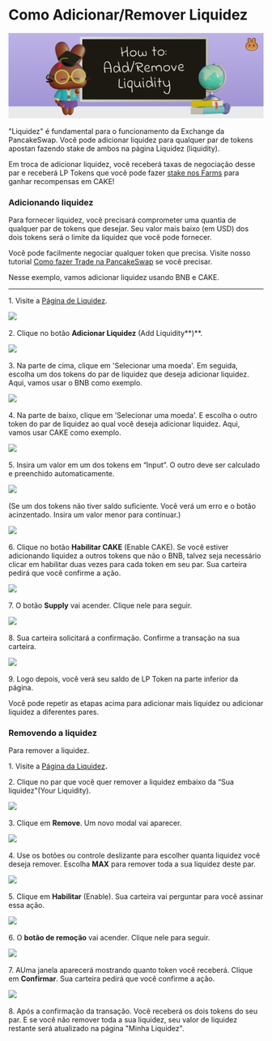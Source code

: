 # Como Adicionar/Remover Liquidez

![](../../.gitbook/assets/how-to-add-remove-liquidity-header.png)

"Liquidez" é fundamental para o funcionamento da Exchange da PancakeSwap. Você pode adicionar liquidez para qualquer par de tokens apostan fazendo stake de ambos na página Liquidez (liquidity).

Em troca de adicionar liquidez, você receberá taxas de negociação desse par e receberá LP Tokens que você pode fazer [stake nos Farms](https://docs.pancakeswap.finance/products/yield-farming/farms) para ganhar recompensas em CAKE!

### **Adicionando liquidez**

Para fornecer liquidez, você precisará comprometer uma quantia de qualquer par de tokens que desejar. Seu valor mais baixo (em USD) dos dois tokens será o limite da liquidez que você pode fornecer.

Você pode facilmente negociar qualquer token que precisa. Visite nosso tutorial [Como fazer Trade na PancakeSwap](https://docs.pancakeswap.finance/get-started/trade-guide) se você precisar.

Nesse exemplo, vamos adicionar liquidez usando BNB e CAKE.

***

1\. Visite a [Página de Liquidez](https://exchange.pancakeswap.finance/#/pool).

![](../../.gitbook/assets/Add\_Remove\_LP\_01.png)

2\. Clique no botão **Adicionar Liquidez** (Add Liquidity**)**.

![](../../.gitbook/assets/Add\_Remove\_LP\_02.png)

3\. Na parte de cima, clique em 'Selecionar uma moeda'. Em seguida, escolha um dos tokens do par de liquidez que deseja adicionar liquidez. Aqui, vamos usar o BNB como exemplo.

![](../../.gitbook/assets/Add\_Remove\_LP\_03.png)

4\. Na parte de baixo, clique em 'Selecionar uma moeda'. E escolha o outro token do par de liquidez ao qual você deseja adicionar liquidez. Aqui, vamos usar CAKE como exemplo.

![](../../.gitbook/assets/Add\_Remove\_LP\_04.png)

5\. Insira um valor em um dos tokens em “Input”. O outro deve ser calculado e preenchido automaticamente.

![](../../.gitbook/assets/Add\_Remove\_LP\_05.png)

(Se um dos tokens não tiver saldo suficiente. Você verá um erro e o botão acinzentado. Insira um valor menor para continuar.)

![](../../.gitbook/assets/Add\_Remove\_LP\_06.png)

6\. Clique no botão **Habilitar CAKE** (Enable CAKE). Se você estiver adicionando liquidez a outros tokens que não o BNB, talvez seja necessário clicar em habilitar duas vezes para cada token em seu par. Sua carteira pedirá que você confirme a ação.

![](../../.gitbook/assets/Add\_Remove\_LP\_07.png)

7\. O botão **Supply** vai acender. Clique nele para seguir.

![](../../.gitbook/assets/Add\_Remove\_LP\_08.png)

8\. Sua carteira solicitará a confirmação. Confirme a transação na sua carteira.

![](../../.gitbook/assets/Add\_Remove\_LP\_09.png)

9\. Logo depois, você verá seu saldo de LP Token na parte inferior da página.&#x20;

Você pode repetir as etapas acima para adicionar mais liquidez ou adicionar liquidez a diferentes pares.

### **Removendo a liquidez**

Para remover a liquidez.

1\. Visite a [Página da Liquidez](https://exchange.pancakeswap.finance/#/pool)**.**

2\. Clique no par que você quer remover a liquidez embaixo da “Sua liquidez"(Your Liquidity).

![](../../.gitbook/assets/Add\_Remove\_LP\_10.png)

3\. Clique em **Remove**. Um novo modal vai aparecer.

![](../../.gitbook/assets/Add\_Remove\_LP\_11.png)

4\. Use os botões ou controle deslizante para escolher quanta liquidez você deseja remover. Escolha **MAX** para remover toda a sua liquidez deste par.

![](../../.gitbook/assets/Add\_Remove\_LP\_12.png)

5\. Clique em **Habilitar** (Enable). Sua carteira vai perguntar para você assinar essa ação.

![](../../.gitbook/assets/Add\_Remove\_LP\_13.png)

6\. O **botão de remoção** vai acender. Clique nele para seguir.

![](../../.gitbook/assets/Add\_Remove\_LP\_14.png)

7\. AUma janela aparecerá mostrando quanto token você receberá. Clique em **Confirmar**. Sua carteira pedirá que você confirme a ação.

![](<../../.gitbook/assets/Add\_Remove\_LP\_15 (1).png>)

8\. Após a confirmação da transação. Você receberá os dois tokens do seu par. E se você não remover toda a sua liquidez, seu valor de liquidez restante será atualizado na página "Minha Liquidez".
